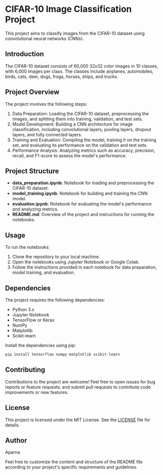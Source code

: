 # CIFAR-10 Image Classification Project

This project aims to classify images from the CIFAR-10 dataset using convolutional neural networks (CNNs).

## Introduction

The CIFAR-10 dataset consists of 60,000 32x32 color images in 10 classes, with 6,000 images per class. The classes include airplanes, automobiles, birds, cats, deer, dogs, frogs, horses, ships, and trucks.

## Project Overview

The project involves the following steps:

1. Data Preparation: Loading the CIFAR-10 dataset, preprocessing the images, and splitting them into training, validation, and test sets.
2. Model Development: Building a CNN architecture for image classification, including convolutional layers, pooling layers, dropout layers, and fully connected layers.
3. Training and Evaluation: Compiling the model, training it on the training set, and evaluating its performance on the validation and test sets.
4. Performance Analysis: Analyzing metrics such as accuracy, precision, recall, and F1-score to assess the model's performance.

## Project Structure

- **data_preparation.ipynb**: Notebook for loading and preprocessing the CIFAR-10 dataset.
- **model_training.ipynb**: Notebook for building and training the CNN model.
- **evaluation.ipynb**: Notebook for evaluating the model's performance and analyzing metrics.
- **README.md**: Overview of the project and instructions for running the notebooks.

## Usage

To run the notebooks:

1. Clone the repository to your local machine.
2. Open the notebooks using Jupyter Notebook or Google Colab.
3. Follow the instructions provided in each notebook for data preparation, model training, and evaluation.

## Dependencies

The project requires the following dependencies:

- Python 3.x
- Jupyter Notebook
- TensorFlow or Keras
- NumPy
- Matplotlib
- Scikit-learn

Install the dependencies using pip:

```bash
pip install tensorflow numpy matplotlib scikit-learn
```

## Contributing

Contributions to the project are welcome! Feel free to open issues for bug reports or feature requests, and submit pull requests to contribute code improvements or new features.

## License

This project is licensed under the MIT License. See the [LICENSE](LICENSE) file for details.

## Author

Aparna

Feel free to customize the content and structure of the README file according to your project's specific requirements and guidelines.

